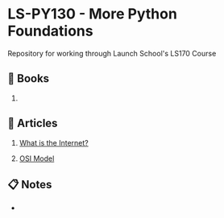 # LS-PY130 - More Python Foundations
Repository for working through Launch School's LS170 Course

## :green_book: Books
1. 

## :memo: Articles
1. [What is the Internet?](https://www.youtube.com/watch?v=Dxcc6ycZ73M)

2. [OSI Model](https://en.wikipedia.org/wiki/OSI_model)

## :clipboard: Notes
- 
